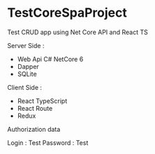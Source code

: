 # TestCoreSpaProject

Test CRUD app using Net Core API and React TS 

Server Side : 
- Web Api C# NetCore 6
- Dapper
- SQLite 

Client Side : 
- React TypeScript 
- React Route
- Redux 

Authorization data 

Login : Test
Password : Test
